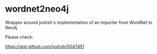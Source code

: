 wordnet2neo4j
=============

Wrapper around joshsh's implementation of an importer from WordNet to Neo4j

Please check:

https://gist.github.com/joshsh/5047451

